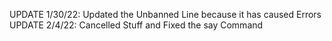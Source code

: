 UPDATE 1/30/22: Updated the Unbanned Line because it has caused Errors
UPDATE 2/4/22: Cancelled Stuff and Fixed the say Command
